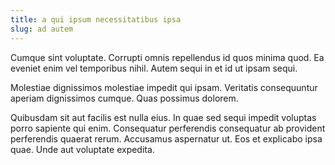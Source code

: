 ```yaml
---
title: a qui ipsum necessitatibus ipsa
slug: ad autem
---
```


Cumque sint voluptate. Corrupti omnis repellendus id quos minima quod. Ea eveniet enim vel temporibus nihil. Autem sequi in et id ut ipsam sequi.

Molestiae dignissimos molestiae impedit qui ipsam. Veritatis consequuntur aperiam dignissimos cumque. Quas possimus dolorem.

Quibusdam sit aut facilis est nulla eius. In quae sed sequi impedit voluptas porro sapiente qui enim. Consequatur perferendis consequatur ab provident perferendis quaerat rerum. Accusamus aspernatur ut. Eos et explicabo ipsa quae. Unde aut voluptate expedita.
